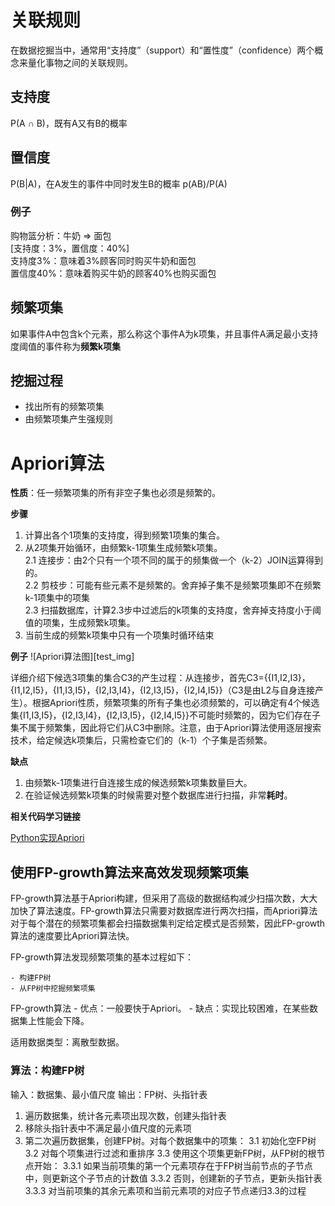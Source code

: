 
# 关联规则
在数据挖掘当中，通常用“支持度”（support）和“置性度”（confidence）两个概念来量化事物之间的关联规则。
## 支持度
P(A ∩ B)，既有A又有B的概率
## 置信度
P(B|A)，在A发生的事件中同时发生B的概率 p(AB)/P(A)
### 例子
购物篮分析：牛奶 ⇒ 面包  
[支持度：3%，置信度：40%]  
支持度3%：意味着3%顾客同时购买牛奶和面包  
置信度40%：意味着购买牛奶的顾客40%也购买面包  

## 频繁项集
如果事件A中包含k个元素，那么称这个事件A为k项集，并且事件A满足最小支持度阈值的事件称为**频繁k项集**

## 挖掘过程
- 找出所有的频繁项集
- 由频繁项集产生强规则

# Apriori算法

**性质**：任一频繁项集的所有非空子集也必须是频繁的。 

**步骤**  
1. 计算出各个1项集的支持度，得到频繁1项集的集合。
2. 从2项集开始循环，由频繁k-1项集生成频繁k项集。  
    2.1  连接步：由2个只有一个项不同的属于的频集做一个（k-2）JOIN运算得到的。  
    2.2  剪枝步：可能有些元素不是频繁的。舍弃掉子集不是频繁项集即不在频繁k-1项集中的项集  
    2.3  扫描数据库，计算2.3步中过滤后的k项集的支持度，舍弃掉支持度小于阈值的项集，生成频繁k项集。  
3.  当前生成的频繁k项集中只有一个项集时循环结束

**例子**
![Apriori算法图][test_img]

详细介绍下候选3项集的集合C3的产生过程：从连接步，首先C3={{I1,I2,I3}，{I1,I2,I5}，{I1,I3,I5}，{I2,I3,I4}，{I2,I3,I5}，{I2,I4,I5}}（C3是由L2与自身连接产生）。根据Apriori性质，频繁项集的所有子集也必须频繁的，可以确定有4个候选集{I1,I3,I5}，{I2,I3,I4}，{I2,I3,I5}，{I2,I4,I5}}不可能时频繁的，因为它们存在子集不属于频繁集，因此将它们从C3中删除。注意，由于Apriori算法使用逐层搜索技术，给定候选k项集后，只需检查它们的（k-1）个子集是否频繁。

**缺点**
1. 由频繁k-1项集进行自连接生成的候选频繁k项集数量巨大。  
2. 在验证候选频繁k项集的时候需要对整个数据库进行扫描，非常**耗时**。

**相关代码学习链接**

[Python实现Apriori](https://github.com/llwzka/-Daily-note/Pic/31160727-a7d9a4d0a64a4f4b83a831980273450d.jpg)

## 使用FP-growth算法来高效发现频繁项集

FP-growth算法基于Apriori构建，但采用了高级的数据结构减少扫描次数，大大加快了算法速度。FP-growth算法只需要对数据库进行两次扫描，而Apriori算法对于每个潜在的频繁项集都会扫描数据集判定给定模式是否频繁，因此FP-growth算法的速度要比Apriori算法快。

FP-growth算法发现频繁项集的基本过程如下：

    - 构建FP树
    - 从FP树中挖掘频繁项集
    
FP-growth算法
    - 优点：一般要快于Apriori。
    - 缺点：实现比较困难，在某些数据集上性能会下降。
    
适用数据类型：离散型数据。

### **算法**：构建FP树

输入：数据集、最小值尺度
输出：FP树、头指针表
1. 遍历数据集，统计各元素项出现次数，创建头指针表
2. 移除头指针表中不满足最小值尺度的元素项
3. 第二次遍历数据集，创建FP树。对每个数据集中的项集：
    3.1 初始化空FP树
    3.2 对每个项集进行过滤和重排序
    3.3 使用这个项集更新FP树，从FP树的根节点开始：
        3.3.1 如果当前项集的第一个元素项存在于FP树当前节点的子节点中，则更新这个子节点的计数值
        3.3.2 否则，创建新的子节点，更新头指针表
        3.3.3 对当前项集的其余元素项和当前元素项的对应子节点递归3.3的过程
